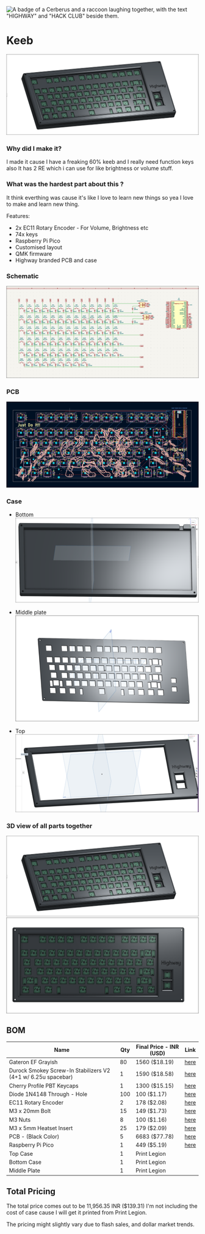 ![A badge of a Cerberus and a raccoon laughing together, with the text "HIGHWAY" and "HACK CLUB" beside them.](https://hc-cdn.hel1.your-objectstorage.com/s/v3/0bbcca68ffa3845300bb76940f8ad91fd53d2d68_06-30-2025-1618.png)

# Keeb
![image](images/12.png)

### Why did I make it?
I made it cause I have a freaking 60% keeb and I really need function keys also It has 2 RE which i can use for like brightness or volume stuff.

### What was the hardest part about this ?
It think everthing was cause it's like I love to learn new things so yea I love to make and learn new thing.

Features:

- 2x EC11 Rotary Encoder - For Volume, Brightness etc
- 74x keys
- Raspberry Pi Pico
- Customised layout
- QMK firmware
- Highway branded PCB and case

### Schematic
![image](images/sch.png)


### PCB 
![image](images/silk.png)


### Case
- Bottom
![image](images/8.png)

- Middle plate
![image](images/11.png)

- Top
![image](images/top.png)

### 3D view of all parts together 
![image](images/12.png)
![image](images/14.png)

## BOM

| Name                                                          | Qty | Final Price - INR (USD) | Link                                                                                                                        |
| ------------------------------------------------------------- | --- | ----------------------- | ----------------------------------------------------------------------------------------------------------                  |
| Gateron EF Grayish                                            | 80  | 1560 ($18.19)           | [here](https://neomacro.in/products/gateron-ef-grayish)                                                                     |
| Durock Smokey Screw-In Stabilizers V2 (4+1 w/ 6.25u spacebar) | 1   | 1590 ($18.58)           | [here](https://stackskb.com/store/durock-smokey-screw-in-stabilizers-v2/)                                                   |
| Cherry Profile PBT Keycaps                                    | 1   | 1300 ($15.15)           | [here](https://stackskb.com/store/veekos-gradient-keycaps-cherry-profile-135-keys)                                          |
| Diode 1N4148 Through - Hole                                   | 100 | 100 ($1.17)             | [here](https://amzn.in/d/j3eLvoh)                                                                                           |
| EC11 Rotary Encoder                                           | 2   | 178 ($2.08)             | [here](https://amzn.in/d/hVRxzij)                                                                                           |
| M3 x 20mm Bolt                                                | 15  | 149 ($1.73)             | [here](https://amzn.in/d/8GRQWAB)                                                                                           |
| M3 Nuts                                                       | 8   | 100 ($1.16)             | [here](https://amzn.in/d/7UQtsm8)                                                                                           |
| M3 x 5mm Heatset Insert                                       | 25  | 179 ($2.09)             | [here](https://amzn.in/d/ixybuAc)                                                                                           |
| PCB - (Black Color)                                           | 5   | 6683 ($77.78)           | [here]() |
| Raspberry Pi Pico                                             | 1   | 449 ($5.19)             | [here](http://amazon.in/Raspberry-Pi-Headers-Soldered-Micro/dp/B08WPNM7JB/ref=sr_1_2?sr=8-2)                                |
| Top Case                                                      | 1   | Print Legion            |
| Bottom Case                                                   | 1   | Print Legion            |
| Middle Plate                                                  | 1   | Print Legion            |

## Total Pricing
The total price comes out to be 11,956.35 INR ($139.31) I'm not including the cost of case cause I will get it printed from Print Legion.

The pricing might slightly vary due to flash sales, and dollar market trends.
